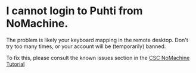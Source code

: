 # I cannot login to Puhti from NoMachine.

The problem is likely your keyboard mapping in the remote desktop. Don't try too many times, or your account will be (temporarily) banned.

To fix this, please consult the known issues section in the [CSC NoMachine Tutorial]

  [CSC NoMachine Tutorial]: ../tutorials/nomachine-usage.md
 
